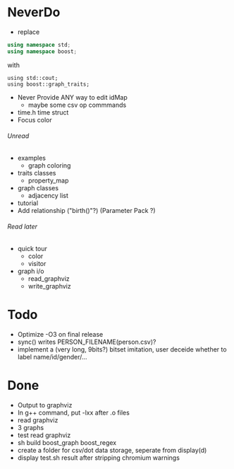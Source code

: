 # NeverDo

* replace

```c++
using namespace std;
using namespace boost;
```

with

```
using std::cout;
using boost::graph_traits;
```


* Never Provide ANY way to edit idMap
	* maybe some csv op commmands
* time.h time struct
* Focus color

###### Unread

* examples
	* graph coloring
* traits classes
	* property_map
* graph classes
	* adjacency list
* tutorial
* Add relationship ("birth()"?) (Parameter Pack ?)

###### Read later

* quick tour
	* color
	* visitor
* graph i/o
	* read_graphviz
	* write_graphviz

# Todo

* Optimize -O3 on final release
* sync() writes PERSON_FILENAME(person.csv)?
* implement a (very long, 9bits?) bitset imitation, user deceide whether to label name/id/gender/...

# Done

* Output to graphviz
* In g++ command, put -lxx after .o files
* read graphviz
* 3 graphs
* test read graphviz
* sh build boost_graph boost_regex
* create a folder for csv/dot data storage, seperate from display(d)
* display test.sh result after stripping chromium warnings


